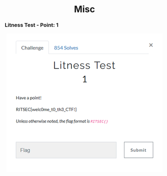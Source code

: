 <h1 align="center">Misc</h1>

<h3>Litness Test - Point: 1</h3>


<p align="center"><img src="https://github.com/Ne0Lux-C1Ph3r/WRITE-UP/blob/master/RITSEC_CTF_2018/Files/misc1.png"></p>
